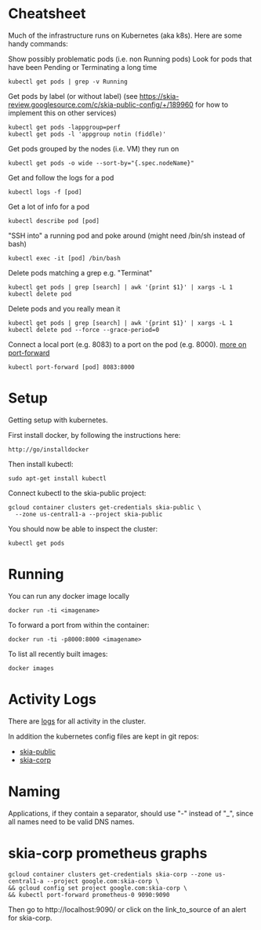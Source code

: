 Cheatsheet
==========

Much of the infrastructure runs on Kubernetes (aka k8s). Here are some handy commands:

Show possibly problematic pods (i.e. non Running pods)
Look for pods that have been Pending or Terminating a long time

    kubectl get pods | grep -v Running

Get pods by label (or without label)
(see https://skia-review.googlesource.com/c/skia-public-config/+/189960 for
how to implement this on other services)

    kubectl get pods -lappgroup=perf
    kubectl get pods -l 'appgroup notin (fiddle)'

Get pods grouped by the nodes (i.e. VM) they run on

    kubectl get pods -o wide --sort-by="{.spec.nodeName}"

Get and follow the logs for a pod

    kubectl logs -f [pod]

Get a lot of info for a pod

    kubectl describe pod [pod]

"SSH into" a running pod and poke around (might need /bin/sh instead of bash)

    kubectl exec -it [pod] /bin/bash

Delete pods matching a grep e.g. "Terminat"

    kubectl get pods | grep [search] | awk '{print $1}' | xargs -L 1 kubectl delete pod

Delete pods and you really mean it

    kubectl get pods | grep [search] | awk '{print $1}' | xargs -L 1 kubectl delete pod --force --grace-period=0

Connect a local port (e.g. 8083) to a port on the pod (e.g. 8000). [more on port-forward](https://kubernetes.io/docs/reference/generated/kubectl/kubectl-commands#port-forward)

    kubectl port-forward [pod] 8083:8000

Setup
=====

Getting setup with kubernetes.

First install docker, by following the instructions here:

    http://go/installdocker 

Then install kubectl:

    sudo apt-get install kubectl

Connect kubectl to the skia-public project:

    gcloud container clusters get-credentials skia-public \
      --zone us-central1-a --project skia-public

You should now be able to inspect the cluster:

    kubectl get pods

Running
=======

You can run any docker image locally

    docker run -ti <imagename>

To forward a port from within the container:

    docker run -ti -p8000:8000 <imagename>

To list all recently built images:

    docker images

Activity Logs
=============

There are [logs](https://pantheon.corp.google.com/logs/viewer?project=skia-public&folder=&organizationId=433637338589&angularJsUrl=%2Flogs%2Fviewer%3Fproject%3Dskia-public%26folder%26organizationId%3D433637338589&minLogLevel=0&expandAll=false&timestamp=2019-02-07T15:46:04.340000000Z&customFacets=&limitCustomFacetWidth=true&dateRangeEnd=2019-02-07T15:46:04.591Z&interval=PT1H&resource=k8s_cluster&scrollTimestamp=2019-02-07T15:25:24.159233000Z&logName=projects%2Fskia-public%2Flogs%2Fcloudaudit.googleapis.com%252Factivity&filters=text:jcgregorio&dateRangeStart=2019-02-07T14:46:04.591Z&advancedFilter=resource.type%3D%22k8s_cluster%22%0AlogName%3D%22projects%2Fskia-public%2Flogs%2Fcloudaudit.googleapis.com%252Factivity%22%0AprotoPayload.authenticationInfo.principalEmail:@google.com) for all activity in the cluster. 

In addition the kubernetes config files are kept in git repos:

  * [skia-public](https://skia.googlesource.com/skia-public-config/)
  * [skia-corp](https://skia.googlesource.com/skia-corp-config/)
  
Naming
======

Applications, if they contain a separator, should use "-" instead of "\_", since all names need to be valid DNS names.

skia-corp prometheus graphs
===========================

    gcloud container clusters get-credentials skia-corp --zone us-central1-a --project google.com:skia-corp \
    && gcloud config set project google.com:skia-corp \
    && kubectl port-forward prometheus-0 9090:9090

Then go to http://localhost:9090/ or click on the link_to_source of an alert for skia-corp.
